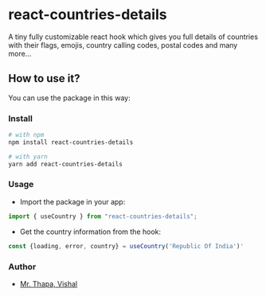 # react-countries-details

A tiny fully customizable react hook which gives you full details of countries with their flags, emojis, country calling codes, postal codes and many more...

## How to use it?

You can use the package in this way:

### Install

```bash
# with npm
npm install react-countries-details

# with yarn
yarn add react-countries-details
```

### Usage

- Import the package in your app:

```js
import { useCountry } from "react-countries-details";
```

- Get the country information from the hook:

```js
const {loading, error, country} = useCountry('Republic Of India')'
```

### Author

- [Mr. Thapa, Vishal](https://vishalthapa.netlify.app/)

